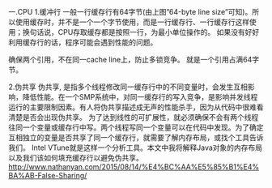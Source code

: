 

一.CPU
1.缓冲行
一般一行缓存行有64字节(由上图”64-byte line size”可知)。所以使用缓存时，并不是一个一个字节使用，而是一行缓存行、一行缓存行这样使用；换句话说，CPU存取缓存都是按照一行，为最小单位操作的。
如果没有好好利用缓存行的话，程序可能会遇到性能的问题。

确保两个引用，不在同一cache line上，防止多锁竞争。
就是一个引用占满64字节。

2.伪共享
伪共享, 是指多个线程修改同一缓存行中的不同变量时，会发生互相影响，降低性能。在一个SMP系统中，对同一缓存行的写入竞争，是影响并发线程运行的主要限制因素。有人将伪共享描述成无声的性能杀手，因为从代码中很难看清楚是否会出现伪共享。
为了达到线性的可扩展性，就必须确保不会有两个线程往同一个变量或缓存行中写。两个线程写同一个变量可以在代码中发现。为了确定互相独立的变量是否共享了同一个缓存行，就需要了解内存布局，或找个工具告诉我们。
Intel VTune就是这样一个分析工具。本文中我将解释Java对象的内存布局以及我们该如何填充缓存行以避免伪共享。
http://www.nathanyan.com/2015/08/14/%E4%BC%AA%E5%85%B1%E4%BA%AB-False-Sharing/
